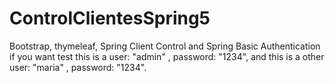 # ControlClientesSpring5
Bootstrap, thymeleaf,
Spring Client Control and Spring Basic Authentication
if you want test this is a user: "admin" , password: "1234",
and this is a other user: "maria" , password: "1234".
